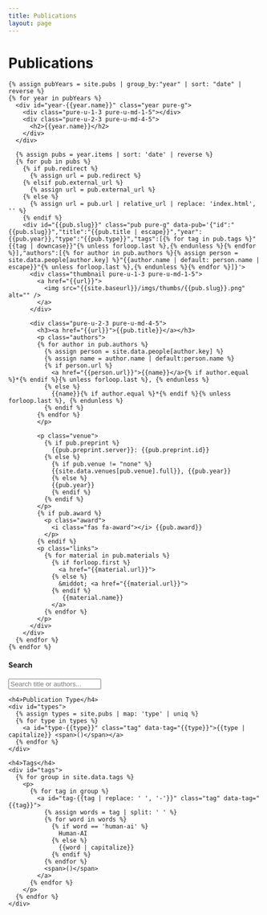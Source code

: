 ```yaml
---
title: Publications
layout: page
---
```

<div id="pubs" class="pure-g">
  <div id="content" class="pure-u-1 pure-u-md-3-4">
    <h1 class="title">Publications</h1>

    {% assign pubYears = site.pubs | group_by:"year" | sort: "date" | reverse %}
    {% for year in pubYears %}
      <div id="year-{{year.name}}" class="year pure-g">
        <div class="pure-u-1-3 pure-u-md-1-5"></div>
        <div class="pure-u-2-3 pure-u-md-4-5">
          <h2>{{year.name}}</h2>
        </div>
      </div>

      {% assign pubs = year.items | sort: 'date' | reverse %}
      {% for pub in pubs %}
        {% if pub.redirect %}
          {% assign url = pub.redirect %}
        {% elsif pub.external_url %}
          {% assign url = pub.external_url %}
        {% else %}
          {% assign url = pub.url | relative_url | replace: 'index.html', '' %}
        {% endif %}
        <div id="{{pub.slug}}" class="pub pure-g" data-pub='{"id":"{{pub.slug}}","title":"{{pub.title | escape}}","year":{{pub.year}},"type":"{{pub.type}}","tags":[{% for tag in pub.tags %}"{{tag | downcase}}"{% unless forloop.last %},{% endunless %}{% endfor %}],"authors":[{% for author in pub.authors %}{% assign person = site.data.people[author.key] %}"{{author.name | default: person.name | escape}}"{% unless forloop.last %},{% endunless %}{% endfor %}]}'>
          <div class="thumbnail pure-u-1-3 pure-u-md-1-5">
            <a href="{{url}}">
              <img src="{{site.baseurl}}/imgs/thumbs/{{pub.slug}}.png" alt="" />
            </a>
          </div>

          <div class="pure-u-2-3 pure-u-md-4-5">
            <h3><a href="{{url}}">{{pub.title}}</a></h3>
            <p class="authors">
            {% for author in pub.authors %}
              {% assign person = site.data.people[author.key] %}
              {% assign name = author.name | default:person.name %}
              {% if person.url %}
                <a href="{{person.url}}">{{name}}</a>{% if author.equal %}*{% endif %}{% unless forloop.last %}, {% endunless %}
              {% else %}
                {{name}}{% if author.equal %}*{% endif %}{% unless forloop.last %}, {% endunless %}
              {% endif %}
            {% endfor %}
            </p>

            <p class="venue">
              {% if pub.preprint %}
                {{pub.preprint.server}}: {{pub.preprint.id}}
              {% else %}
                {% if pub.venue != "none" %}
                {{site.data.venues[pub.venue].full}}, {{pub.year}}
                {% else %}
                {{pub.year}}
                {% endif %}
              {% endif %}
            </p>
            {% if pub.award %}
              <p class="award">
                <i class="fas fa-award"></i> {{pub.award}}
              </p>
            {% endif %}
            <p class="links">
              {% for material in pub.materials %}
                {% if forloop.first %}
                  <a href="{{material.url}}">
                {% else %}
                  &middot; <a href="{{material.url}}">
                {% endif %}
                   {{material.name}}
                </a>
              {% endfor %}
            </p>
          </div>
        </div>
      {% endfor %}
    {% endfor %}
  </div> 
  
  <div id="sidebar" class="pure-u-1 pure-u-md-1-4">
    <h4>Search</h4>
    <input type="text" id="search" placeholder="Search title or authors...">

    <h4>Publication Type</h4>
    <div id="types">
      {% assign types = site.pubs | map: 'type' | uniq %}
      {% for type in types %}
        <a id="type-{{type}}" class="tag" data-tag="{{type}}">{{type | capitalize}} <span>()</span></a>
      {% endfor %}
    </div>

    <h4>Tags</h4>
    <div id="tags">
      {% for group in site.data.tags %}
        <p>
          {% for tag in group %}
            <a id="tag-{{tag | replace: ' ', '-'}}" class="tag" data-tag="{{tag}}">
              {% assign words = tag | split: ' ' %}
              {% for word in words %}
                {% if word == 'human-ai' %}
                  Human-AI
                {% else %}
                  {{word | capitalize}}
                {% endif %}
              {% endfor %}
              <span>()</span>
            </a>
          {% endfor %}
        </p>
      {% endfor %}
    </div>
  </div>  
</div>

<script>
  {% include pubsearch.js %}
</script>
